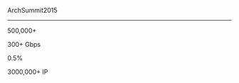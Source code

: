 ArchSummit2015

---- 





  

500,000+


300+ Gbps


 0.5%


3000,000+
IP

